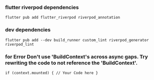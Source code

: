 ### flutter riverpod dependencies

`
flutter pub add flutter_riverpod riverpod_annotation
`
### dev dependencies
`
flutter pub add --dev build_runner custom_lint riverpod_generator riverpod_lint
`

### for Error Don't use 'BuildContext's across async gaps. Try rewriting the code to not reference the 'BuildContext'.

`
 if (context.mounted) {
     // Your Code here
 }
`
